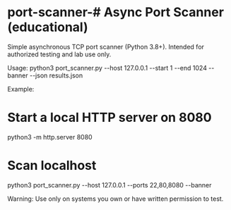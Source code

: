 # port-scanner-# Async Port Scanner (educational)

Simple asynchronous TCP port scanner (Python 3.8+). Intended for authorized testing and lab use only.

Usage:
  python3 port_scanner.py --host 127.0.0.1 --start 1 --end 1024 --banner --json results.json

Example:
  # Start a local HTTP server on 8080
  python3 -m http.server 8080
  # Scan localhost
  python3 port_scanner.py --host 127.0.0.1 --ports 22,80,8080 --banner

Warning:
  Use only on systems you own or have written permission to test.
